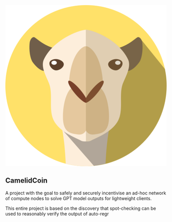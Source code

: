 ![CamelidCoin Logo](./docs/logo.png)
## CamelidCoin

A project with the goal to safely and securely incentivise an ad-hoc network of compute nodes to solve GPT model outputs for lightweight clients.

This entire project is based on the discovery that spot-checking can be used to reasonably verify the output of auto-regr
